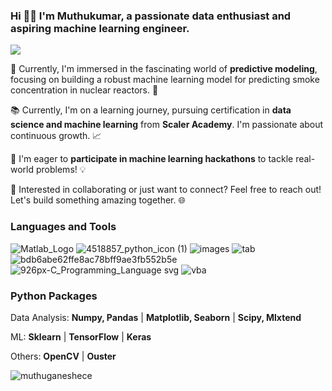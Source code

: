 ### Hi 👋🏾 I'm Muthukumar, a passionate data enthusiast and aspiring machine learning engineer. 

![](https://komarev.com/ghpvc/?username=muthuganeshece&color=blue)

🔭 Currently, I'm immersed in the fascinating world of **predictive modeling**, focusing on building a robust machine learning model for predicting smoke concentration in nuclear reactors. 🌟

📚 Currently, I'm on a learning journey, pursuing certification in **data science and machine learning** from **Scaler Academy**. I'm passionate about continuous growth. 📈

🚀 I'm eager to **participate in machine learning hackathons** to tackle real-world problems! 💡

👯 Interested in collaborating or just want to connect? Feel free to reach out! Let's build something amazing together. 🌐

### Languages and Tools
![Matlab_Logo](https://github.com/muthuganeshece/muthuganeshece/assets/131841259/37ad5120-824d-4930-80a4-a9d756430f66)
![4518857_python_icon (1)](https://github.com/muthuganeshece/muthuganeshece/assets/131841259/a6a2eef2-297f-403f-ac9d-0d0ecc36c12d)
![images](https://github.com/muthuganeshece/muthuganeshece/assets/131841259/c6c3fb2e-c98a-4a15-840b-6232eb9c57fb)
![tab](https://github.com/muthuganeshece/muthuganeshece/assets/131841259/d2434221-dec0-4dbb-aa7e-7757ca5cd200)
![bdb6abe62ffe8ac78bff9ae3fb552b5e](https://github.com/muthuganeshece/muthuganeshece/assets/131841259/a3664423-f516-437d-8b35-40582c7224f7)
![926px-C_Programming_Language svg](https://github.com/muthuganeshece/muthuganeshece/assets/131841259/81666cc4-5d32-4b35-b4f0-a2a9d32f46e5)
![vba](https://github.com/muthuganeshece/muthuganeshece/assets/131841259/0004166c-8cbb-4d41-876f-1c191d3e52f2)

### Python Packages
Data Analysis: **Numpy, Pandas** | **Matplotlib, Seaborn** | **Scipy, Mlxtend**

ML: **Sklearn** | **TensorFlow** | **Keras**

Others: **OpenCV** | **Ouster**

<p><img align="center" src="https://github-readme-streak-stats.herokuapp.com/?user=muthuganeshece&" alt="muthuganeshece" /></p>
